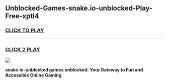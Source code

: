 
## Unblocked-Games-snake.io-unblocked-Play-Free-xptl4
<h3>
<a href="https://premium76.site?title=snake.io-unblocked&ref=23A">CLICK TO PLAY</a></h3>
<hr>

<h3>
<a href="https://premium76.site?title=snake.io-unblocked&ref=23A">CLICK 2 PLAY</a>
  
</h3>

<a href="https://premium76.site?title=snake.io-unblocked&ref=23A"><img src="https://clearcache.store/games.png"></a>


**snake.io-unblocked games unblocked: Your Gateway to Fun and Accessible Online Gaming**
